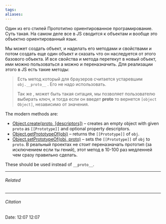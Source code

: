 ```yaml
---
tags: 
aliases: 
---
```

Один из его стилей Прототипно ориентированное програмирование.
Суть такая. На самом деле все в JS сводится к объектам и вообще это объектно ориентированный язык.

Мы может создать объект, и наделать его методами и свойствами и потом создать еще один объект и сказать что он наследуется от этого базового объекта. И все свойства и метода перетекут в новый объект, ими можно пользоваться а можно и переназначить. 
Для реализации этого в JS  есть такие методы:
> Есть метод который для браузеров считается устаревшим `obj.__proto__` . Его не надо использовать. 
> 
> Так же , может быть такая ситация, мы позволяет пользователю выбирать ключ, и тогда если он введет __proto__ то вернется `[object Object]`, независимо от значения.

The modern methods are:

-   [Object.create(proto, [descriptors])](https://developer.mozilla.org/en-US/docs/Web/JavaScript/Reference/Global_Objects/Object/create) – creates an empty object with given `proto` as `[[Prototype]]` and optional property descriptors.
-   [Object.getPrototypeOf(obj)](https://developer.mozilla.org/en-US/docs/Web/JavaScript/Reference/Global_Objects/Object/getPrototypeOf) – returns the `[[Prototype]]` of `obj`.
-   [Object.setPrototypeOf(obj, proto)](https://developer.mozilla.org/en-US/docs/Web/JavaScript/Reference/Global_Objects/Object/setPrototypeOf) – sets the `[[Prototype]]` of `obj` to `proto`. В реальный проектах не стоит переназначать прототип (за исключением если ты гений), этот метод в 10-100 раз медленней чем сразу правильно сделать.

These should be used instead of `__proto__`.

---
###### Related 
---
###### Citation
Date: 12:07 12:07
